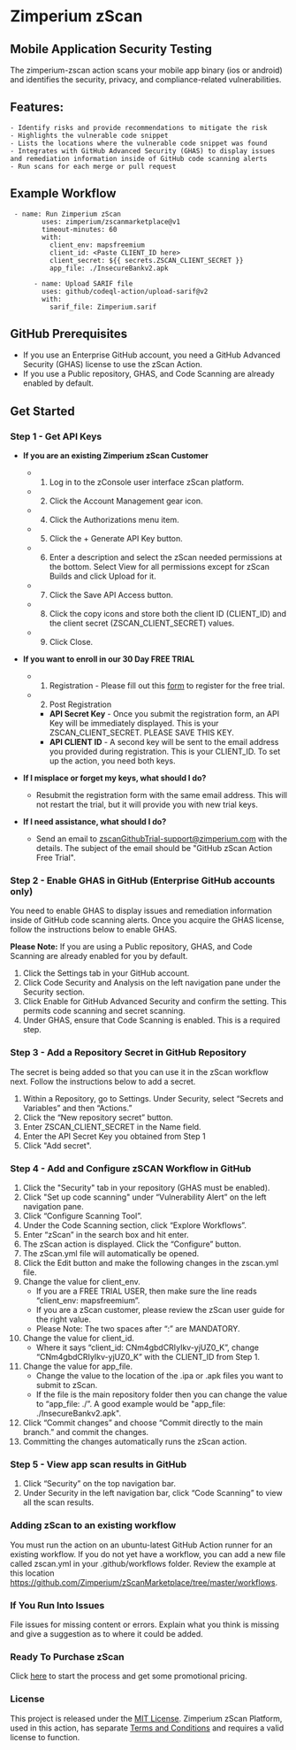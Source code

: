 # Zimperium zScan 
## Mobile Application Security Testing

The zimperium-zscan action scans your mobile app binary (ios or android) and identifies the security, privacy, and compliance-related vulnerabilities.

## Features:
    - Identify risks and provide recommendations to mitigate the risk
    - Highlights the vulnerable code snippet
    - Lists the locations where the vulnerable code snippet was found
    - Integrates with GitHub Advanced Security (GHAS) to display issues and remediation information inside of GitHub code scanning alerts
    - Run scans for each merge or pull request

## Example Workflow

     - name: Run Zimperium zScan
            uses: zimperium/zscanmarketplace@v1
            timeout-minutes: 60
            with:
              client_env: mapsfreemium
              client_id: <Paste CLIENT_ID here>
              client_secret: ${{ secrets.ZSCAN_CLIENT_SECRET }}
              app_file: ./InsecureBankv2.apk

          - name: Upload SARIF file
            uses: github/codeql-action/upload-sarif@v2
            with:  
              sarif_file: Zimperium.sarif

## GitHub Prerequisites
  - If you use an Enterprise GitHub account, you need a GitHub Advanced Security (GHAS) license to use the zScan Action.
  - If you use a Public repository, GHAS, and Code Scanning are already enabled by default. 

## Get Started 

### Step 1 - Get API Keys 
 - **If you are an existing Zimperium zScan Customer**
    - 1. Log in to the zConsole user interface zScan platform.
    - 2. Click the Account Management gear icon.
    - 4. Click the Authorizations menu item.
    - 5. Click the + Generate API Key button.
    - 6. Enter a description and select the zScan needed permissions at the bottom. Select View for all permissions except for zScan Builds and click Upload for it.
    - 7. Click the Save API Access button.
    - 8. Click the copy icons and store both the client ID (CLIENT_ID) and the client secret (ZSCAN_CLIENT_SECRET) values.
    - 9. Click Close.​
     
- **If you want to enroll in our 30 Day FREE TRIAL**

    - 1. Registration - Please fill out this [form](https://get.zimperium.com/github-action-zscan/) to register for the free trial.
    - 2. Post Registration 
        - **API Secret Key** - Once you submit the registration form, an API Key will be immediately displayed. This is your ZSCAN_CLIENT_SECRET. PLEASE SAVE THIS KEY.
        - **API CLIENT ID** - A second key will be sent to the email address you provided during registration. This is your CLIENT_ID.
To set up the action, you need both keys.

- **If I misplace or forget my keys, what should I do?**

    - Resubmit the registration form with the same email address. This will not restart the trial, but it will provide you with new trial keys.
      
- **If I need assistance, what should I do?**
    - Send an email to zscanGithubTrial-support@zimperium.com with the details. The subject of the email should be "GitHub zScan Action Free Trial".

### Step 2 - Enable GHAS in GitHub (Enterprise GitHub accounts only)

You need to enable GHAS to display issues and remediation information inside of GitHub code scanning alerts. Once you acquire the GHAS license, follow the instructions below to enable GHAS. 

**Please Note:** If you are using a Public repository, GHAS, and Code Scanning are already enabled for you by default.

1. Click the Settings tab in your GitHub account.
2. Click Code Security and Analysis on the left navigation pane under the Security section.
3. Click Enable for GitHub Advanced Security and confirm the setting. This permits code scanning and secret scanning.
4. Under GHAS, ensure that Code Scanning is enabled. This is a required step.


### Step 3 - Add a Repository Secret in GitHub Repository
The secret is being added so that you can use it in the zScan workflow next. Follow the instructions below to add a secret.

1. Within a Repository, go to Settings. Under Security, select “Secrets and Variables” and then “Actions.”
2. Click the “New repository secret” button.
3. Enter ZSCAN_CLIENT_SECRET in the Name field.
4. Enter the API Secret Key you obtained from Step 1
5. Click "Add secret".

### Step 4 - Add and Configure zSCAN Workflow in GitHub
1. Click the "Security" tab in your repository (GHAS must be enabled).
2. Click "Set up code scanning" under “Vulnerability Alert” on the left navigation pane.
3. Click “Configure Scanning Tool”.
4. Under the Code Scanning section, click “Explore Workflows”.
5. Enter “zScan” in the search box and hit enter.
6. The zScan action is displayed. Click the “Configure” button.
7. The zScan.yml file will automatically be opened.
8. Click the Edit button and make the following changes in the zscan.yml file.
9. Change the value for client_env.
    - If you are a FREE TRIAL USER, then make sure the line reads “client_env: mapsfreemium”.
    - If you are a zScan customer, please review the zScan user guide for the right value. 
    - Please Note: The two spaces after “:” are MANDATORY.
10. Change the value for client_id.
    - Where it says “client_id: CNm4gbdCRIyIkv-yjUZ0_K”, change “CNm4gbdCRIyIkv-yjUZ0_K” with the CLIENT_ID from Step 1.
11. Change the value for app_file.
    - Change the value to the location of the .ipa or .apk files you want to submit to zScan.
    - If the file is the main repository folder then you can change the value to “app_file: ./<appfilename>”. A good example would be "app_file: ./InsecureBankv2.apk".
12. Click “Commit changes” and choose “Commit directly to the main branch.” and commit the changes.
13. Committing the changes automatically runs the zScan action.

### Step 5 - View app scan results in GitHub
1. Click “Security” on the top navigation bar.
2. Under Security in the left navigation bar, click “Code Scanning” to view all the scan results.

### Adding zScan to an existing workflow
​You must run the action on an ubuntu-latest GitHub Action runner for an existing workflow.  ​If you do not yet have a workflow, you can add a new file called zscan.yml in your .github/workflows folder. 
​Review the example at this location https://github.com/Zimperium/zScanMarketplace/tree/master/workflows.

### If You Run Into Issues
File issues for missing content or errors. Explain what you think is missing and give a suggestion as to where it could be added.

### Ready To Purchase zScan
Click [here](https://get.zimperium.com/purchase-zscan/) to start the process and get some promotional pricing.

### License
This project is released under the [MIT License](https://github.com/Zimperium/zScanMarketplace/blob/master/LICENSE).
Zimperium zScan Platform, used in this action, has separate [Terms and Conditions](https://www.zimperium.com/zimperium-eula/) and requires a valid license to function.

